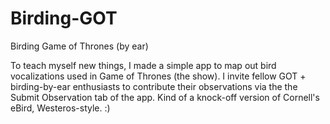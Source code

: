 # Birding-GOT
Birding Game of Thrones (by ear)

To teach myself new things, I made a simple app to map out bird vocalizations used in Game of Thrones (the show). I invite fellow GOT + birding-by-ear enthusiasts to contribute their observations via the the Submit Observation tab of the app. Kind of a knock-off version of Cornell's eBird, Westeros-style. :) 
